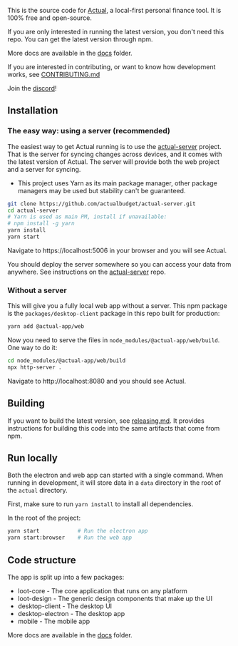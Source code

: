 [repositoryUrl]: https://github.com/actualbudget
[repositoryDocs]: https://github.com/actualbudget/actual/tree/master/docs
[repositoryRelease]: https://github.com/actualbudget/actual/blob/master/docs/releasing.md
[repositoryContributing]: https://github.com/actualbudget/actual/blob/master/CONTRIBUTING.md

This is the source code for [Actual](https://actualbudget.com), a local-first personal finance tool. It is 100% free and open-source.

If you are only interested in running the latest version, you don't need this repo. You can get the latest version through npm.

More docs are available in the [docs][repositoryDocs] folder.

If you are interested in contributing, or want to know how development works, see [CONTRIBUTING.md][repositoryContributing]

Join the [discord](https://discord.gg/pRYNYr4W5A)!

## Installation

### The easy way: using a server (recommended)

The easiest way to get Actual running is to use the [actual-server][repositoryUrl] project. That is the server for syncing changes across devices, and it comes with the latest version of Actual. The server will provide both the web project and a server for syncing.
- This project uses Yarn as its main package manager, other package managers may be used but stability can't be guaranteed.

```bash
git clone https://github.com/actualbudget/actual-server.git
cd actual-server
# Yarn is used as main PM, install if unavailable: 
# npm install -g yarn
yarn install 
yarn start
```

Navigate to https://localhost:5006 in your browser and you will see Actual.

You should deploy the server somewhere so you can access your data from anywhere. See instructions on the [actual-server][repositoryUrl] repo.

### Without a server

This will give you a fully local web app without a server. This npm package is the `packages/desktop-client` package in this repo built for production:

```bash
yarn add @actual-app/web
```

Now you need to serve the files in `node_modules/@actual-app/web/build`. One way to do it:

```bash
cd node_modules/@actual-app/web/build
npx http-server .
```

Navigate to http://localhost:8080 and you should see Actual.

## Building

If you want to build the latest version, see [releasing.md][repositoryRelease]. It provides instructions for building this code into the same artifacts that come from npm.

## Run locally

Both the electron and web app can started with a single command. When running in development, it will store data in a `data` directory in the root of the `actual` directory.

First, make sure to run `yarn install` to install all dependencies.

In the root of the project:

```bash
yarn start            # Run the electron app
yarn start:browser    # Run the web app
```

## Code structure

The app is split up into a few packages:

* loot-core - The core application that runs on any platform
* loot-design - The generic design components that make up the UI
* desktop-client - The desktop UI
* desktop-electron - The desktop app
* mobile - The mobile app

More docs are available in the [docs][repositoryDocs] folder.
